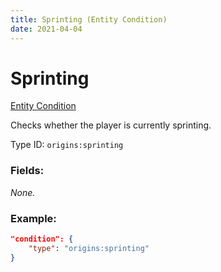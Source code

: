 ```yaml
---
title: Sprinting (Entity Condition)
date: 2021-04-04
---
```


# Sprinting

[Entity Condition](../entity_conditions.md)

Checks whether the player is currently sprinting.

Type ID: `origins:sprinting`

### Fields:

_None._

### Example:
```json
"condition": {
    "type": "origins:sprinting"
}
```